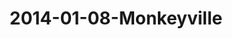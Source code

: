 ---
layout: blog
title: 2014-01-08-Monkeyville
category: blog
lat: 14.80312
lng: 100.61404
image: https://s3-us-west-2.amazonaws.com/travels2013/2014-01-08 23:18:24 PST.jpg
observation: 20140108231824PST
---